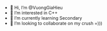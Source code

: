- 👋 Hi, I’m @VuongGiaHieu
- 👀 I’m interested in C++
- 🌱 I’m currently learning Secondary
- 💞️ I’m looking to collaborate on my crush =)))

<!---
VuongGiaHieu/VuongGiaHieu is a ✨ special ✨ repository because its `README.md` (this file) appears on your GitHub profile.
You can click the Preview link to take a look at your changes.
--->
